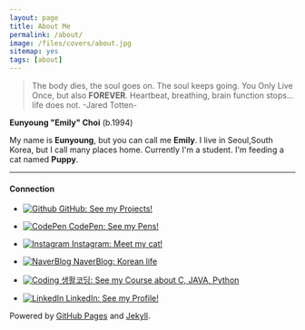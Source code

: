 ```yaml
---
layout: page
title: About Me
permalink: /about/
image: /files/covers/about.jpg
sitemap: yes
tags: [about]
---
```


> The body dies, the soul goes on.  The soul keeps going.  You Only Live Once, but also **FOREVER**.  Heartbeat, breathing, brain function stops…life does not.
> -Jared Totten-


**Eunyoung "Emily" Choi** (b.1994)

My name is **Eunyoung**, but you can call me **Emily**. 
I live in Seoul,South Korea, but I call many places home.
Currently I'm a student.
I'm feeding a cat named **Puppy**. 

---
#### Connection
- [![Github](/assets/images/pc/icon_git.png)](http://github.com/youngchoi2094)[ GitHub: See my Projects!](http://github.com//youngchoi2094)

- [![CodePen](/assets/images/pc/icon_codepen.png)](https://codepen.io/youngchoi2094/)[ CodePen: See my Pens!](https://codepen.io/youngchoi2094/)

- [![Instagram](/assets/images/pc/icon_instagram.png)](https://www.instagram.com/emily_daily_/)[ Instagram: Meet my cat!](https://www.instagram.com/emily_daily_/) 

- [![NaverBlog](/assets/images/pc/icon_naverblog.png)](http://blog.naver.com/youngchoi2094)[ NaverBlog: Korean life](http://blog.naver.com/emily7485)

- [![Coding](/assets/images/pc/icon_coding.png)](https://www.opentutorials.org/course/3799)[ 생활코딩: See my Course about C, JAVA, Python](https://www.opentutorials.org/course/3799)
   
- [![LinkedIn](/assets/images/pc/icon_linkedin.png)](https://www.linkedin.com/in/eun-young-choi-986103134/)[ LinkedIn: See my Profile!](https://www.linkedin.com/in/eun-young-choi-986103134/) 



Powered by [GitHub Pages](https://pages.github.com) and [Jekyll](https://jekyllrb.com).

